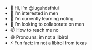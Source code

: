 - 👋 Hi, I’m @iuguhdsfhiui
- 👀 I’m interested in men
- 🌱 I’m currently learning noting
- 💞️ I’m looking to collaborate on men
- 📫 How to reach me no
- 😄 Pronouns: im not a libirol 
- ⚡ Fun fact: im not a libirol from texas

<!---
iuguhdsfhiui/iuguhdsfhiui is a ✨ special ✨ repository because its `README.md` (this file) appears on your GitHub profile.
You can click the Preview link to take a look at your changes.
--->
